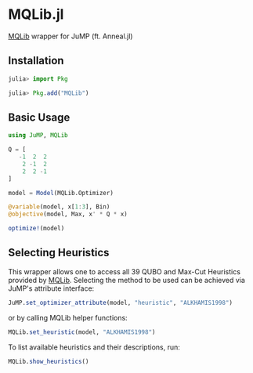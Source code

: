 # MQLib.jl
[MQLib](https://github.com/MQLib/MQLib) wrapper for JuMP (ft. Anneal.jl)

## Installation
```julia
julia> import Pkg

julia> Pkg.add("MQLib")
```

## Basic Usage
```julia
using JuMP, MQLib

Q = [
   -1  2  2
    2 -1  2
    2  2 -1
]

model = Model(MQLib.Optimizer)

@variable(model, x[1:3], Bin)
@objective(model, Max, x' * Q * x)

optimize!(model)
```

## Selecting Heuristics

This wrapper allows one to access all 39 QUBO and Max-Cut Heuristics provided by [MQLib](https://github.com/MQLib/MQLib).
Selecting the method to be used can be achieved via JuMP's attribute interface:

```julia
JuMP.set_optimizer_attribute(model, "heuristic", "ALKHAMIS1998")
```

or by calling MQLib helper functions:

```julia
MQLib.set_heuristic(model, "ALKHAMIS1998")
```

To list available heuristics and their descriptions, run:

```julia
MQLib.show_heuristics()
```
